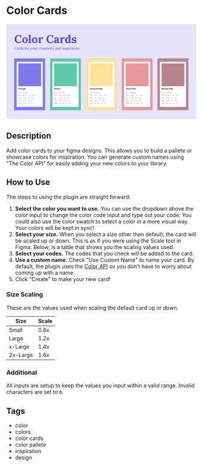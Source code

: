 # Color Cards

![](assets/banner.png)


## Description
Add color cards to your figma designs. This allows you to build a pallete or showcase colors for inspiration. You can generate custom names using "The Color API" for easily adding your new colors to your library.

## How to Use

The steps to using the plugin are straight forward:

1. **Select the color you want to use.** You can use the dropdown above the color input to change the color code input and type out your code. You could also use the color swatch to select a color in a more visual way. Your colors will be kept in sync!
2. **Select your size.** When you select a size other then default, the card will be scaled up or down. This is as if you were using the Scale tool in Figma. Below, is a table that shows you the scaling values used.
3. **Select your codes.** The codes that you check will be added to the card.
4. **Use a custom name.** Check "Use Custom Name" to name your card. By default, the plugin uses the [Color API](https://www.thecolorapi.com/) so you don't have to worry about coming up with a name.
5. Click "Create" to make your new card!

### Size Scaling

These are the values used when scaling the default card up or down.

| Size     | Scale |
| -------- | ----- |
| Small    | 0.8x  |
| Large    | 1.2x  |
| x-Large  | 1.4x  |
| 2x-Large | 1.6x  |

### Additional

All inputs are setup to keep the values you input within a valid range. Invalid characters are set to `0`.

## Tags
- color
- colors
- color cards
- color pallete
- inspiration
- design
